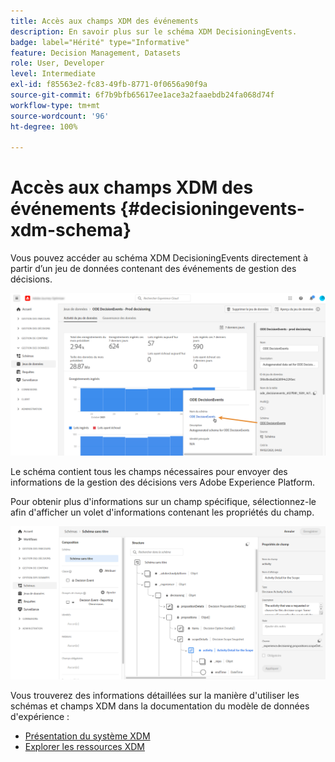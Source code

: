 ```yaml
---
title: Accès aux champs XDM des événements
description: En savoir plus sur le schéma XDM DecisioningEvents.
badge: label="Hérité" type="Informative"
feature: Decision Management, Datasets
role: User, Developer
level: Intermediate
exl-id: f85563e2-fc83-49fb-8771-0f0656a90f9a
source-git-commit: 6f7b9bfb65617ee1ace3a2faaebdb24fa068d74f
workflow-type: tm+mt
source-wordcount: '96'
ht-degree: 100%

---
```


# Accès aux champs XDM des événements {#decisioningevents-xdm-schema}

Vous pouvez accéder au schéma XDM DecisioningEvents directement à partir d’un jeu de données contenant des événements de gestion des décisions.


![](../assets/access-schema.png)

Le schéma contient tous les champs nécessaires pour envoyer des informations de la gestion des décisions vers Adobe Experience Platform.


Pour obtenir plus d&#39;informations sur un champ spécifique, sélectionnez-le afin d&#39;afficher un volet d&#39;informations contenant les propriétés du champ.

![](../assets/schema-fields.png)

Vous trouverez des informations détaillées sur la manière d&#39;utiliser les schémas et champs XDM dans la documentation du modèle de données d&#39;expérience :

* [Présentation du système XDM](https://experienceleague.adobe.com/docs/experience-platform/xdm/home.html?lang=fr)
* [Explorer les ressources XDM](https://experienceleague.adobe.com/docs/experience-platform/xdm/ui/explore.html?lang=fr)
